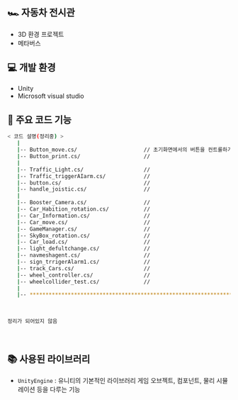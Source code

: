 ## 🏎 자동차 전시관

- 3D 환경 프로젝트
- 메타버스

## 💻 개발 환경
- Unity
- Microsoft visual studio
  
## 📂 주요 코드 기능

```bash
< 코드 설명(정리중) >
   |
   |-- Button_move.cs/                     // 초기화면에서의 버튼을 컨트롤하기위한 코드
   |-- Button_print.cs/                    // 
   |
   |-- Traffic_Light.cs/                   // 
   |-- Traffic_triggerAIarm.cs/            //
   |-- button.cs/                          // 
   |-- handle_joistic.cs/                  //
   |
   |-- Booster_Camera.cs/                  //
   |-- Car_Habition_rotation.cs/           //
   |-- Car_Information.cs/                 //
   |-- Car_move.cs/                        //
   |-- GameManager.cs/                     //
   |-- SkyBox_rotation.cs/                 //
   |-- Car_load.cs/                        //
   |-- light_defultchange.cs/              //
   |-- navmeshagent.cs/                    //
   |-- sign_trrigerAlarm1.cs/              //
   |-- track_Cars.cs/                      //
   |-- wheel_controller.cs/                //
   |-- wheelcollider_test.cs/              //
   |
   |-- ************************************************************************
```
<br />


```bash
정리가 되어있지 않음
```

<br />

## 📚 사용된 라이브러리

- `UnityEngine` : 유니티의 기본적인 라이브러리 게임 오브젝트, 컴포넌트, 물리 시뮬레이션 등을 다루는 기능
